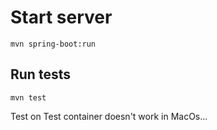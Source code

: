 # Start server

```shell
mvn spring-boot:run
```

## Run tests

```shell
mvn test
```

Test on Test container doesn't work in MacOs...